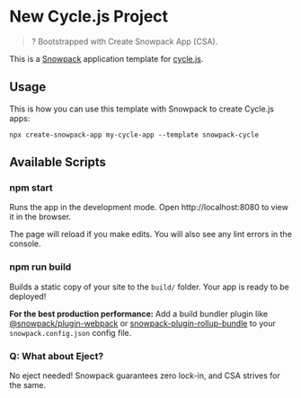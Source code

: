# New Cycle.js Project

> ? Bootstrapped with Create Snowpack App (CSA).

This is a [Snowpack](https://snowpack.dev) application template for [cycle.js](https://cyclejs.org).

## Usage
This is how you can use this template with Snowpack to create Cycle.js apps:
```
npx create-snowpack-app my-cycle-app --template snowpack-cycle
```

## Available Scripts

### npm start

Runs the app in the development mode.
Open http://localhost:8080 to view it in the browser.

The page will reload if you make edits.
You will also see any lint errors in the console.

### npm run build

Builds a static copy of your site to the `build/` folder.
Your app is ready to be deployed!

**For the best production performance:** Add a build bundler plugin like [@snowpack/plugin-webpack](https://github.com/snowpackjs/snowpack/tree/master/plugins/plugin-webpack) or [snowpack-plugin-rollup-bundle](https://github.com/ParamagicDev/snowpack-plugin-rollup-bundle) to your `snowpack.config.json` config file.

### Q: What about Eject?

No eject needed! Snowpack guarantees zero lock-in, and CSA strives for the same.
